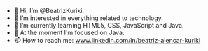 - 👋 Hi, I’m @BeatrizKuriki.
- 👀 I’m interested in everything related to technology.
- 🌱 I’m currently learning HTML5, CSS, JavaScript and Java.
- 💞 At the moment I'm focused on Java.
- 📫 How to reach me:
www.linkedin.com/in/beatriz-alencar-kuriki
<!---
BeatrizKuriki/BeatrizKuriki is a ✨ special ✨ repository because its `README.md` (this file) appears on your GitHub profile.
You can click the Preview link to take a look at your changes.
--->
